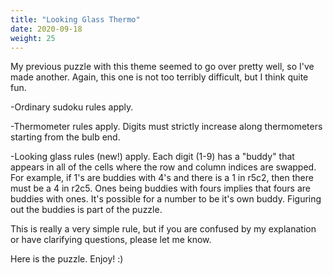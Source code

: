 ```yaml
---
title: "Looking Glass Thermo"
date: 2020-09-18
weight: 25
---
```


<p>My previous puzzle with this theme seemed to go over pretty well, so I've made another. Again, this one is not too terribly difficult, but I think quite fun.</p>
<p>
-Ordinary sudoku rules apply.
</p>
<p>
-Thermometer rules apply. Digits must strictly increase along thermometers starting from the bulb end.
</p>
<p>
-Looking glass rules (new!) apply. Each digit (1-9) has a "buddy" that appears in all of the cells where the row and column indices are swapped. For example, if 1's are buddies with 4's and there is a 1 in r5c2, then there must be a 4 in r2c5. Ones being buddies with fours implies that fours are buddies with ones. It's possible for a number to be it's own buddy. Figuring out the buddies is part of the puzzle.
</p>
<p>
This is really a very simple rule, but if you are confused by my explanation or have clarifying questions, please let me know.
</p>
<p>Here is the puzzle. Enjoy! :)

</p>